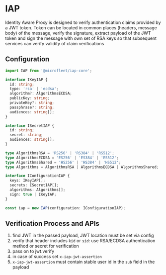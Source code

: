# IAP

Identity Aware Proxy is designed to verify authentication claims provided by a JWT token.
Token can be located in common places (headers, message body) of the message, verify the signature, extract payload of the JWT token and sign the message with own set of RSA keys so that subsequent services can verify validity of claim verifications

## Configuration

```ts
import IAP from '@microfleet/iap-core';

interface IKeyIAP {
  id: string;
  type: 'rsa' | 'ecdsa';
  algorithm?: AlgorithmsECDSA;
  publicKey: string;
  privateKey?: string;
  passphrase?: string;
  audiences: string[];
}

interface ISecretIAP {
  id: string;
  secret: string;
  audiences: string[];
}

type AlgorithmsRSA = 'RS256' | 'RS384' | 'RS512';
type AlgorithmsECDSA = 'ES256' | 'ES384' | 'ES512';
type AlgorithmsShared = 'HS256' | 'HS384' | 'HS512';
type Algorithms = AlgorithmsRSA | AlgorithmsECDSA | AlgorithmsShared;

interface IConfigurationIAP {
  keys: IKeyIAP[];
  secrets: ISecretIAP[];
  algorithms: Algorithms[];
  sign: true | IKeyIAP;
}

const iap = new IAP(configuration: IConfigurationIAP);
```

## Verification Process and APIs

1. find JWT in the passed payload, JWT location must be set via config
2. verify that header includes `kid` or `sid`: use RSA/ECDSA authentication method or secret for verification
4. pass on to jwt.verify
5. in case of success set `x-iap-jwt-assertion`
6. `x-iap-jwt-assertion` must contain stable user id in the `sub` field in the payload
